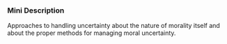 ### Mini Description

Approaches to handling uncertainty about the nature of morality itself and about the proper methods for managing moral uncertainty.
